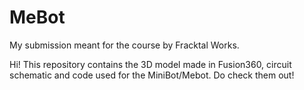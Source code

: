 # MeBot
My submission meant for the course by Fracktal Works. 

Hi!
This repository contains the 3D model made in Fusion360, circuit schematic and code used for the MiniBot/Mebot. Do check them out!
